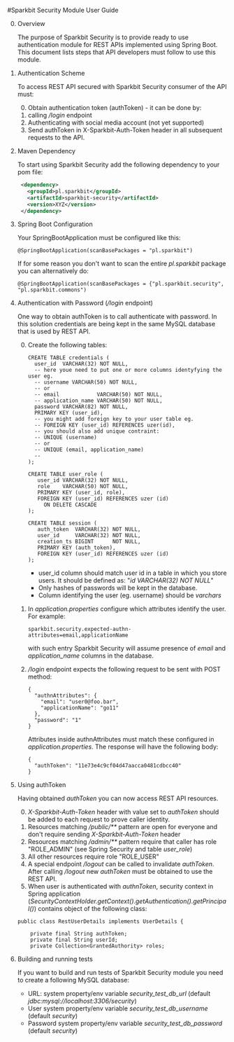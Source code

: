 #Sparkbit Security Module User Guide

0. Overview

    The purpose of Sparkbit Security is to provide ready to use authentication module for REST APIs implemented using Spring Boot. This document lists steps that API developers must follow to use this module.
     
0. Authentication Scheme

   To access REST API secured with Sparkbit Security consumer of the API must:

   0. Obtain authentication token (authToken) - it can be done by:
     0. calling _/login_ endpoint
     0. Authenticating with social media account (not yet supported)
   0. Send authToken in X-Sparkbit-Auth-Token header in all subsequent requests to the API.

0. Maven Dependency

   To start using Sparkbit Security add the following dependency to your pom file:
   ```xml
    <dependency>
      <groupId>pl.sparkbit</groupId>
      <artifactId>sparkbit-security</artifactId>
      <version>XYZ</version>
    </dependency>
    ```
0. Spring Boot Configuration

   Your SpringBootApplication must be configured like this:
   ```
   @SpringBootApplication(scanBasePackages = "pl.sparkbit")
   ```
   If for some reason you don't want to scan the entire _pl.sparkbit_ package you can alternatively do:
   ```
   @SpringBootApplication(scanBasePackages = {"pl.sparkbit.security", "pl.sparkbit.commons")
   ```
 
0. Authentication with Password (_/login_ endpoint)

   One way to obtain authToken is to call authenticate with password. In this solution credentials are being kept in the same MySQL database that is used by REST API.
   
   0. Create the following tables:
      ```
      CREATE TABLE credentials (
        user_id  VARCHAR(32) NOT NULL,
        -- here youe need to put one or more columns identyfying the user eg.
        -- username VARCHAR(50) NOT NULL,
        -- or
        -- email            VARCHAR(50) NOT NULL,
        -- application_name VARCHAR(50) NOT NULL,
        password VARCHAR(82) NOT NULL,
        PRIMARY KEY (user_id),
        -- you might add foreign key to your user table eg.
        -- FOREIGN KEY (user_id) REFERENCES uzer(id),
        -- you should also add unique contraint:
        -- UNIQUE (username)
        -- or
        -- UNIQUE (email, application_name)
        --
      );

      CREATE TABLE user_role (
         user_id VARCHAR(32) NOT NULL,
         role    VARCHAR(50) NOT NULL,
         PRIMARY KEY (user_id, role),
         FOREIGN KEY (user_id) REFERENCES uzer (id)
           ON DELETE CASCADE
      );
       
      CREATE TABLE session (
         auth_token  VARCHAR(32) NOT NULL,
         user_id     VARCHAR(32) NOT NULL,
         creation_ts BIGINT      NOT NULL,
         PRIMARY KEY (auth_token),
         FOREIGN KEY (user_id) REFERENCES uzer (id)
      );
      ```
      * user_id column should match user id in a table in which you store users. It should be defined as: "_id VARCHAR(32) NOT NULL_"
      * Only hashes of passwords will be kept in the database.
      * Column identifying the user (eg. username) should be _varchars_
       
   0. In _application.properties_ configure which attributes identify the user. For example:
      ```
      sparkbit.security.expected-authn-attributes=email,applicationName
      ```
       with such entry Sparkbit Security will assume presence of _email_ and _application_name_ columns in the database.
       
   0. _/login_ endpoint expects the following request to be sent with POST method:
      ```
      {
      	"authnAttributes": {
      	  "email": "user0@foo.bar",
      	  "applicationName": "go11"
      	},
      	"password": "1"
      }
      ```
      Attributes inside authnAttributes must match these configured in _application.properties_. The response will have the following body:
      ```
      {
        "authToken": "11e73e4c9cf04d47aacca0481cdbcc40"
      }
      ```
0. Using authToken

   Having obtained _authToken_ you can now access REST API resources.
   
   0. _X-Sparkbit-Auth-Token_ header with value set to _authToken_ should be added to each request to prove caller identity.
   0. Resources matching _/public/**_ pattern are open for everyone and don't require sending _X-Sparkbit-Auth-Token_ header
   0. Resources matching _/admin/**_ pattern require that caller has role "ROLE_ADMIN" (see Spring Security and table _user_role_)
   0. All other resources require role "ROLE_USER"
   0. A special endpoint _/logout_ can be called to invalidate _authToken_. After calling _/logout_ new _authToken_ must be obtained to use the REST API.
   0. When user is authenticated with _authnToken_, security context in Spring application (_SecurityContextHolder.getContext().getAuthentication().getPrincipal()_) contains object of the following class:
   ```
   public class RestUserDetails implements UserDetails {
   
       private final String authToken;
       private final String userId;
       private Collection<GrantedAuthority> roles;
   ```
   
0. Building and running tests

   If you want to build and run tests of Sparkbit Security module you need to create a following MySQL database:
   * URL: system property/env variable _security_test_db_url_ (default _jdbc:mysql://localhost:3306/security_)
   * User system property/env variable _security_test_db_username_ (default _security_)
   * Password system property/env variable _security_test_db_password_ (default _security_)